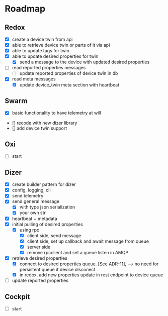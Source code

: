 # Roadmap


## Redox

- [x] create a device twin from api
- [x] able to retrieve device twin or parts of it via api
- [x] able to update tags for twin
- [x] able to update desired properties for twin
  - [x] send a message to the device with updated desired properties
- [ ] read reported properties messages
  - [ ] update reported properties of device twin in db
- [x] read meta messages
  - [x] update device_twin meta section with heartbeat

## Swarm

- [x] basic functionality to have telemetry at will
- [] recode with new dizer library
- [] add device twin support

## Oxi

- [ ] start

## Dizer

- [x] create builder pattern for dizer
- [x] config, logging, cli
- [x] send telemetry
- [x] send general message
  - [x] with type json serialization
  - [x] your own str
- [x] heartbeat + metadata
- [x] initial pulling of desired properties
  - [x] using rpc
    - [x] client side, send message
    - [x] client side, set up callback and await message from queue
    - [x] server side
    - [x] remove rpcclient and set a queue listen in AMQP
- [x] retrieve desired properties
  - [x] connect to desired properties queue. [See ADR-11], --> no need for persistent queue if device disconect
  - [x] in redox, add new properties update in rest endpoint to device queue
- [ ] update reported properties

## Cockpit

- [ ] start
